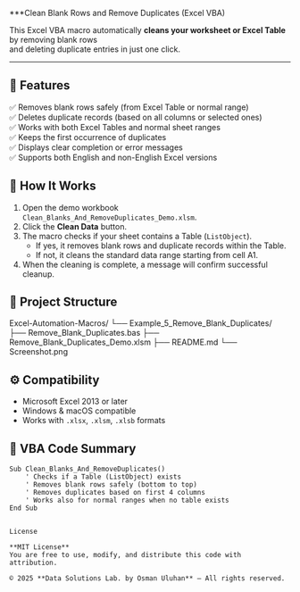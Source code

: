 ***Clean Blank Rows and Remove Duplicates (Excel VBA)

This Excel VBA macro automatically **cleans your worksheet or Excel Table** by removing blank rows  
and deleting duplicate entries in just one click.

---

## 🚀 Features
✅ Removes blank rows safely (from Excel Table or normal range)  
✅ Deletes duplicate records (based on all columns or selected ones)  
✅ Works with both Excel Tables and normal sheet ranges  
✅ Keeps the first occurrence of duplicates  
✅ Displays clear completion or error messages  
✅ Supports both English and non-English Excel versions  



## 🧰 How It Works
1. Open the demo workbook `Clean_Blanks_And_RemoveDuplicates_Demo.xlsm`.  
2. Click the **Clean Data** button.  
3. The macro checks if your sheet contains a Table (`ListObject`).  
   - If yes, it removes blank rows and duplicate records within the Table.  
   - If not, it cleans the standard data range starting from cell A1.  
4. When the cleaning is complete, a message will confirm successful cleanup.



## 📂 Project Structure
Excel-Automation-Macros/
└── Example_5_Remove_Blank_Duplicates/
├── Remove_Blank_Duplicates.bas
├── Remove_Blank_Duplicates_Demo.xlsm
├── README.md
└── Screenshot.png



## ⚙️ Compatibility
- Microsoft Excel 2013 or later  
- Windows & macOS compatible  
- Works with `.xlsx`, `.xlsm`, `.xlsb` formats  



## 🧩 VBA Code Summary
```vba
Sub Clean_Blanks_And_RemoveDuplicates()
    ' Checks if a Table (ListObject) exists
    ' Removes blank rows safely (bottom to top)
    ' Removes duplicates based on first 4 columns
    ' Works also for normal ranges when no table exists
End Sub


License

**MIT License**  
You are free to use, modify, and distribute this code with attribution.  

© 2025 **Data Solutions Lab. by Osman Uluhan** – All rights reserved.
